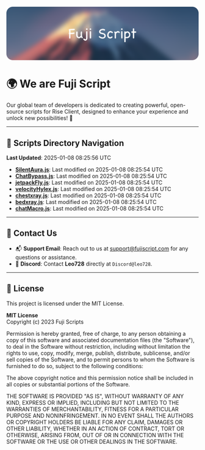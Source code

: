 ![Banner](.github/b.webp)

# 🌍 **We are Fuji Script**

Our global team of developers is dedicated to creating powerful, open-source scripts for Rise Client, designed to enhance your experience and unlock new possibilities! 🌟

---
<!-- SCRIPTS_NAVIGATION_START -->
## 📂 **Scripts Directory Navigation**

**Last Updated**: 2025-01-08 08:25:56 UTC

- **[SilentAura.js](scripts/SilentAura.js)**: Last modified on 2025-01-08 08:25:54 UTC
- **[ChatBypass.js](scripts/ChatBypass.js)**: Last modified on 2025-01-08 08:25:54 UTC
- **[jetpackFly.js](scripts/jetpackFly.js)**: Last modified on 2025-01-08 08:25:54 UTC
- **[velocityHylex.js](scripts/velocityHylex.js)**: Last modified on 2025-01-08 08:25:54 UTC
- **[chestxray.js](scripts/chestxray.js)**: Last modified on 2025-01-08 08:25:54 UTC
- **[bedxray.js](scripts/bedxray.js)**: Last modified on 2025-01-08 08:25:54 UTC
- **[chatMacro.js](scripts/chatMacro.js)**: Last modified on 2025-01-08 08:25:54 UTC

<!-- SCRIPTS_NAVIGATION_END -->

---

## 💬 **Contact Us**  
- 📬 **Support Email**: Reach out to us at [support@fujiscript.com](mailto:support@fujiscript.com) for any questions or assistance.  
- 💬 **Discord**: Contact **Leo728** directly at `Discord@leo728`.

---

## 📜 **License**

This project is licensed under the MIT License.  

**MIT License**  
Copyright (c) 2023 Fuji Scripts  

Permission is hereby granted, free of charge, to any person obtaining a copy of this software and associated documentation files (the "Software"), to deal in the Software without restriction, including without limitation the rights to use, copy, modify, merge, publish, distribute, sublicense, and/or sell copies of the Software, and to permit persons to whom the Software is furnished to do so, subject to the following conditions:  

The above copyright notice and this permission notice shall be included in all copies or substantial portions of the Software.  

THE SOFTWARE IS PROVIDED "AS IS", WITHOUT WARRANTY OF ANY KIND, EXPRESS OR IMPLIED, INCLUDING BUT NOT LIMITED TO THE WARRANTIES OF MERCHANTABILITY, FITNESS FOR A PARTICULAR PURPOSE AND NONINFRINGEMENT. IN NO EVENT SHALL THE AUTHORS OR COPYRIGHT HOLDERS BE LIABLE FOR ANY CLAIM, DAMAGES OR OTHER LIABILITY, WHETHER IN AN ACTION OF CONTRACT, TORT OR OTHERWISE, ARISING FROM, OUT OF OR IN CONNECTION WITH THE SOFTWARE OR THE USE OR OTHER DEALINGS IN THE SOFTWARE.  
